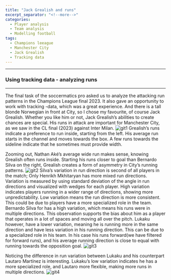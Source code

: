 ```yaml
---
title: "Jack Grealish and runs"
excerpt_separator: "<!--more-->"
categories:
  - Player analysis
  - Team analysis
  - Modelling football
tags:
  - Champions leeague
  - Manchester City
  - Jack Grealish
  - Tracking data
---
```


------------
### Using tracking data - analyzing runs 
------------
The final task of the soccermatics pro asked us to analyze the attacking run patterns in the Champions League final 2023. It also gave an opportunity to work with tracking -data, which was a great experience. And there is a tall blonde Norwegian in front at City, so I chose my favourite, of course Jack Grealish. Whether you like him or not, Jack Grealish’s abilities to create chances are special. His runs in attack are important for Manchester City, as we saw in the CL final (2023) against Inter Milan. 
![git1](https://github.com/user-attachments/assets/8504e061-0758-4f61-9f7e-d6816372a193)
Grealish’s runs indicate a preference to run inside, starting from the left. His average run starts in the channel and moves towards the box. A few runs towards the sideline indicate that he sometimes must provide width.

Zooming out, Nathan Aké’s average wide run makes sense, knowing Grealish often runs inside. Starting his runs closer to goal than Bernardo Silva on the right, Grealish creates a form of asymmetry in City’s running patterns.
![git2](https://github.com/user-attachments/assets/94305d77-e245-417a-b8c5-cc028a81537a)
Silva’s variation in run direction is second of all players in the match; Only Henrikh Mkhitaryan has more mixed run directions. Variation is measured by using standard deviation of the angle in run directions and visualized with wedges for each player. High variation indicates players running in a wider range of directions, showing more unpredictability. Low variation means the run direction is more consistent. This could be due to players have a more specialized role in the team. Bernardo Silva for has a high variation, which means his runs were in multiple directions. This observation supports the bias about him as a player that operates in a lot of spaces and moving all over the pitch. Lukaku however, have a lower variation, meaning he is running more in the same direction and have less variation in his running direction. This can be due to a specialized role in his team. In his case his runs forward(we have filtered for forward runs), and his average running direction is close to equal with running towards the opposition goal.
![git3](https://github.com/user-attachments/assets/ddba433a-94e0-433d-b2a6-2958d77c4e4c)

Noticing the difference in run variation between Lukaku and his counterpart Lautaro Martínez is interesting.  Lukaku’s low variation indicates he has a more specialized role, and Lautaro more flexible, making more runs in multiple directions.
![git4](https://github.com/user-attachments/assets/0bbefcec-1be1-4055-8f55-e8330bcdd3d5)



